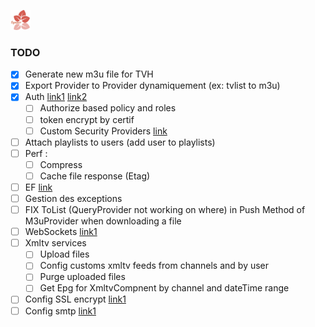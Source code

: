 ﻿![alt text](https://github.com/Fazzani/Synker2/blob/master/WebClient/wwwroot/favicon-32x32.png?raw=true)
### TODO
- [x] Generate new m3u file for TVH
- [x] Export Provider to Provider dynamiquement (ex: tvlist to m3u)
- [x] Auth [link1](https://blogs.msdn.microsoft.com/webdev/2017/04/06/jwt-validation-and-authorization-in-asp-net-core/ ) [link2](http://luizcarlosfaria.net/blog/jwt-no-asp-net-core-standalone/)
  - [ ] Authorize based policy and roles
  - [ ] token encrypt by certif
  - [ ] Custom Security Providers [link](https://stormpath.com/blog/store-protect-sensitive-data-dotnet-core)
- [ ] Attach playlists to users (add user to playlists)
- [ ] Perf :
  - [ ] Compress
  - [ ] Cache file response (Etag)
- [ ] EF [link](https://github.com/PomeloFoundation/Pomelo.EntityFrameworkCore.MySql/blob/master/README.md)
- [ ] Gestion des exceptions
- [ ] FIX ToList (QueryProvider not working on where) in Push Method of M3uProvider when downloading a file
- [ ] WebSockets [link1](https://docs.microsoft.com/en-us/aspnet/core/fundamentals/websockets)
- [ ] Xmltv services
  - [ ] Upload files
  - [ ] Config customs xmltv feeds from channels and by user
  - [ ] Purge uploaded files
  - [ ] Get Epg for XmltvCompnent by channel and dateTime range
- [ ] Config SSL encrypt [link1](https://certbot.eff.org/#debianstretch-other)
- [ ] Config smtp [link1](https://wiki.debian-fr.xyz/Configuration_d%27un_serveur_mail_avec_Postfix)